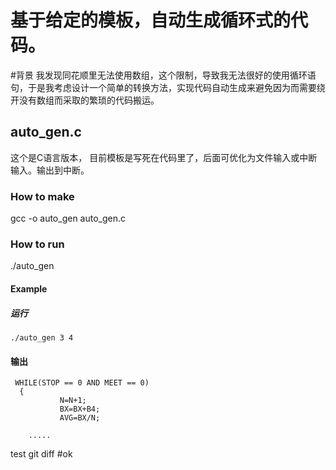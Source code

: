 # 基于给定的模板，自动生成循环式的代码。

#背景
我发现同花顺里无法使用数组，这个限制，导致我无法很好的使用循环语句，于是我考虑设计一个简单的转换方法，实现代码自动生成来避免因为而需要绕开没有数组而采取的繁琐的代码搬运。
## auto_gen.c
这个是C语言版本，
目前模板是写死在代码里了，后面可优化为文件输入或中断输入。输出到中断。
### How to make
gcc -o auto_gen auto_gen.c
### How to run
./auto_gen <star> <end>
#### Example
##### 运行 
    ./auto_gen 3 4
#### 输出
  
     WHILE(STOP == 0 AND MEET == 0) 
      { 
               N=N+1; 
               BX=BX+B4; 
               AVG=BX/N; 

        .....

test git diff
#ok

